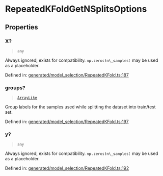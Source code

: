# RepeatedKFoldGetNSplitsOptions

## Properties

### X?

> `any`

Always ignored, exists for compatibility. `np.zeros(n\_samples)` may be used as a placeholder.

Defined in:  [generated/model\_selection/RepeatedKFold.ts:187](https://github.com/transitive-bullshit/scikit-learn-ts/blob/b59c1ff/packages/sklearn/src/generated/model_selection/RepeatedKFold.ts#L187)

### groups?

> [`ArrayLike`](../types/ArrayLike.md)

Group labels for the samples used while splitting the dataset into train/test set.

Defined in:  [generated/model\_selection/RepeatedKFold.ts:197](https://github.com/transitive-bullshit/scikit-learn-ts/blob/b59c1ff/packages/sklearn/src/generated/model_selection/RepeatedKFold.ts#L197)

### y?

> `any`

Always ignored, exists for compatibility. `np.zeros(n\_samples)` may be used as a placeholder.

Defined in:  [generated/model\_selection/RepeatedKFold.ts:192](https://github.com/transitive-bullshit/scikit-learn-ts/blob/b59c1ff/packages/sklearn/src/generated/model_selection/RepeatedKFold.ts#L192)
